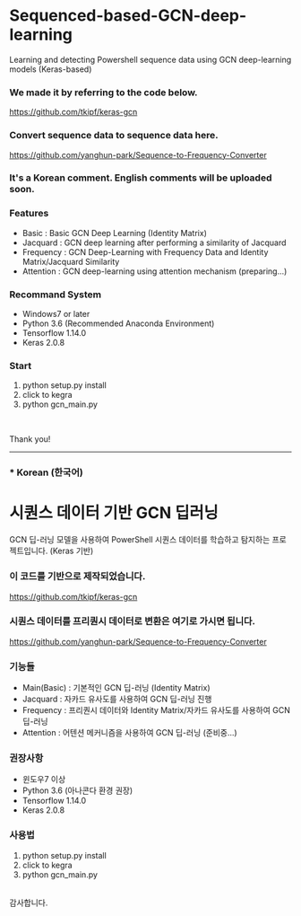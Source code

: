 # Sequenced-based-GCN-deep-learning
Learning and detecting Powershell sequence data using GCN deep-learning models (Keras-based)

### We made it by referring to the code below.
https://github.com/tkipf/keras-gcn


### Convert sequence data to sequence data here.
https://github.com/yanghun-park/Sequence-to-Frequency-Converter


### It's a Korean comment. English comments will be uploaded soon.


### Features
- Basic : Basic GCN Deep Learning (Identity Matrix)
- Jacquard : GCN deep learning after performing a similarity of Jacquard
- Frequency : GCN Deep-Learning with Frequency Data and Identity Matrix/Jacquard Similarity
- Attention : GCN deep-learning using attention mechanism (preparing...)


### Recommand System
- Windows7 or later
- Python 3.6 (Recommended Anaconda Environment)
- Tensorflow 1.14.0
- Keras 2.0.8


### Start
1. python setup.py install
2. click to kegra
3. python gcn_main.py
</br>

Thank you!


---
### * Korean (한국어)

# 시퀀스 데이터 기반 GCN 딥러닝
GCN 딥-러닝 모델을 사용하여 PowerShell 시퀀스 데이터를 학습하고 탐지하는 프로젝트입니다.  (Keras 기반)


### 이 코드를 기반으로 제작되었습니다. 
https://github.com/tkipf/keras-gcn


### 시퀀스 데이터를 프리퀀시 데이터로 변환은 여기로 가시면 됩니다. 
https://github.com/yanghun-park/Sequence-to-Frequency-Converter


### 기능들
- Main(Basic) : 기본적인 GCN 딥-러닝 (Identity Matrix)
- Jacquard : 자카드 유사도를 사용하여 GCN 딥-러닝 진행
- Frequency : 프리퀀시 데이터와 Identity Matrix/자카드 유사도를 사용하여 GCN 딥-러닝
- Attention : 어텐션 메커니즘을 사용하여 GCN 딥-러닝 (준비중...)


### 권장사항
- 윈도우7 이상
- Python 3.6 (아나콘다 환경 권장)
- Tensorflow 1.14.0
- Keras 2.0.8


### 사용법
1. python setup.py install
2. click to kegra
3. python gcn_main.py
</br>
감사합니다. 
